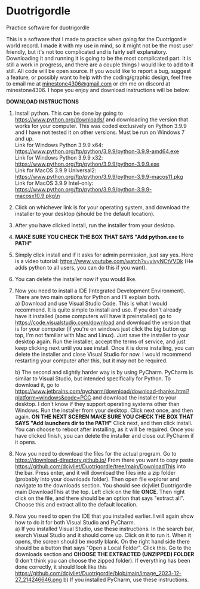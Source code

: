 # Duotrigordle
Practice software for duotrigordle

This is a software that I made to practice when going for the Duotrigordle world record. I made it with my use in mind, so it might not be the most user friendly, but it's not too complicated and is fairly self explanatory. Downloading it and running it is going to 
be the most complicated part. It is still a work in progress, and there are a couple things I would like to add to it still. All code will be open source. If you would like to report a bug, suggest a feature, or possibly want to help with the coding/graphic design,
feel free to email me at minestone4306@gmail.com or dm me on discord at minestone4306. I hope you enjoy and download instructions will be below.

**DOWNLOAD INSTRUCTIONS**
1. Install python. This can be done by going to https://www.python.org/downloads/ and downloading the version that works for your computer. This was coded exclusively on Python 3.9.9 and I have not tested it on other versions. Must be run on Windows 7 and up.     
   Link for Windows Python 3.9.9 x64: https://www.python.org/ftp/python/3.9.9/python-3.9.9-amd64.exe                                                                                                                                                                                                                                                                                                
   Link for Windows Python 3.9.9 x32: https://www.python.org/ftp/python/3.9.9/python-3.9.9.exe                                                                                                                                                                   
   Link for MacOS 3.9.9 Universal2: https://www.python.org/ftp/python/3.9.9/python-3.9.9-macos11.pkg                                                                                                                                                             
   Link for MacOS 3.9.9 Intel-only: https://www.python.org/ftp/python/3.9.9/python-3.9.9-macosx10.9.pkg\n
2. Click on whichever link is for your operating system, and download the installer to your desktop (should be the default location).
3. After you have clicked install, run the installer from your desktop.
4. **MAKE SURE YOU CHECK THE BOX THAT SAYS "Add python.exe to PATH"**
5. Simply click install and if it asks for admin permission, just say yes. Here is a video tutorial: https://www.youtube.com/watch?v=yivyNCtVVDk (He adds python to all users, you can do this if you want).
6. You can delete the installer now if you would like.
7. Now you need to install a IDE (Integrated Development Environment). There are two main options for Python and I'll explain both.                      
   a) Download and use Visual Studio Code. This is what I would recommend. It is quite simple to install and use. If you don't already have it installed (some computers will have it preinstalled) go to https://code.visualstudio.com/download and download the version that is for your computer (if you're on windows just click the big button up top, I'm not familiar with Mac and Linux). Just save the installer to your desktop again. Run the installer, accept the terms of service, and just keep clicking next until you see install. Once it is done installing, you can delete the installer and close Visual Studio for now. I would recommend restarting your computer after this, but it may not be required.
   
   b) The second and slightly harder way is by using PyCharm. PyCharm is similar to Visual Studio, but intended specifically for Python. To download it, go to https://www.jetbrains.com/pycharm/download/download-thanks.html?platform=windows&code=PCC and download the installer to your desktop. I don't know if they support operating systems other than Windows. Run the installer from your desktop. Click next once, and then again. **ON THE NEXT SCEREN MAKE SURE YOU CHECK THE BOX THAT SAYS "Add launchers dir to the PATH"** Click next, and then click install. You can choose to reboot after installing, as it will be required. Once you have clicked finish, you can delete the installer and close out PyCharm if it opens.
8. Now you need to download the files for the actual program. Go to https://download-directory.github.io/  From there you want to copy paste https://github.com/dcjvliet/Duotrigordle/tree/main/DownloadThis into the
bar. Press enter, and it will download the files into a zip folder (probably into your downloads folder). Then open file explorer and navigate to the downloads section. You should see dcjvliet Duotrigordle main
DownloadThis at the top. Left click on the file **ONCE**. Then right click on the file, and there should be an option that says "extract all". Choose this and extract all to the default location.
9. Now you need to open the IDE that you installed earlier. I will again show how to do it for both Visual Studio and PyCharm.               
    a) If you installed Visual Studio, use these instructions. In the search bar, search Visual Studio and it should come up. Click on it to run it. When it opens, the screen should be mostly blank. On the right hand side there should be a button that says "Open a Local Folder". Click this. Go to the downloads section and **CHOOSE THE EXTRACTED (UNZIPPED) FOLDER** (I don't think you can choose the zipped folder). If everything has been done correctly, it should look like this https://github.com/dcjvliet/Duotrigordle/blob/main/image_2023-12-27_214246646.png
   b) If you installed PyCharm, use these instructions.
